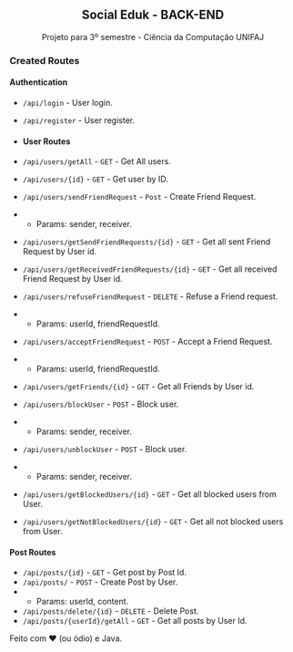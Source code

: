 
 <h2 align="center">Social Eduk - BACK-END</h2>
 <p align="center">Projeto para 3º semestre - Ciência da Computação UNIFAJ</p>


### Created Routes

#### Authentication
- `/api/login` - User login.
- `/api/register` - User register.

- #### User Routes
- `/api/users/getAll` - `GET` - Get All users.
- `/api/users/{id}` - `GET` - Get user by ID.
- `/api/users/sendFriendRequest` - `Post` - Create Friend Request.
- - Params: sender, receiver.
- `/api/users/getSendFriendRequests/{id}` - `GET` - Get all sent Friend Request by User id.
- `/api/users/getReceivedFriendRequests/{id}` - `GET` - Get all received Friend Request by User id.
- `/api/users/refuseFriendRequest` - `DELETE` - Refuse a Friend request.
- - Params: userId, friendRequestId.
- `/api/users/acceptFriendRequest` - `POST` - Accept a Friend Request.
- - Params: userId, friendRequestId.
- `/api/users/getFriends/{id}` - `GET` - Get all Friends by User id.
- `/api/users/blockUser` - `POST` - Block user.
- - Params: sender, receiver.
- `/api/users/unblockUser` - `POST` - Block user.
- - Params: sender, receiver.
- `/api/users/getBlockedUsers/{id}` - `GET` - Get all blocked users from User.
- `/api/users/getNotBlockedUsers/{id}` - `GET` - Get all not blocked users from User.

#### Post Routes
- `/api/posts/{id}` - `GET` - Get post by Post Id.
- `/api/posts/` - `POST` - Create Post by User.
- - Params: userId, content.
- `/api/posts/delete/{id}` - `DELETE` - Delete Post.
- `/api/posts/{userId}/getAll` - `GET` - Get all posts by User Id.




Feito com :heart: (ou ódio) e Java.
